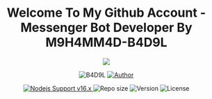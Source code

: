 <h1 align="center">Welcome To My Github Account - Messenger Bot Developer By M9H4MM4D-B4D9L</h1>

<p align="center">
  <a href="https://github.com/notsopreety">
    <img src="http://readme-typing-svg.herokuapp.com?color=FFFFFF&center=true&vCenter=true&multiline=false&lines=Welcome+to+BADOL-GITHUB;+Messenger+Bot+Developer+By+Mohammad +Badol;">
  </a>
</p>

<p align="center">
    <img src="https://img.shields.io/badge/Mohammad%20Badol-green?colorA=%23ff0000&colorB=%23017e40&style=for-the-badge" alt="B4D9L">
    <a href="https://github.com/notsopreety">
        <img title="Author" src="https://img.shields.io/badge/AUTHOR-MOHAMMAD%20BADOL-green.svg?style=for-the-badge&logo=github">
    </a>
</p>

<p align="center">
  <a href="https://nodejs.org/dist/v16.20.0">
    <img src="https://img.shields.io/badge/Nodejs%20Support-16.x-brightgreen.svg?style=flat-square" alt="Nodejs Support v16.x">
  </a>
  <img alt="Repo size" src="https://img.shields.io/github/repo-size/notsopreety/M9H4MM4D-B4D9L.svg?style=flat-square&label=size">
  <img alt="Version" src="https://img.shields.io/badge/dynamic/json?color=brightgreen&label=version&prefix=v&query=%24.version&url=https://github.com/notsopreety/M9H4MM4D-B4D9L/raw/main/package.json&style=flat-square">
  <img alt="License" src="https://img.shields.io/badge/license-MIT-green?style=flat-square&color=brightgreen">
</p>
